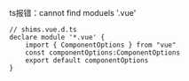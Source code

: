 ts报错：cannot find moduels '.vue'

```
// shims.vue.d.ts
declare module '*.vue' {
    import { ComponentOptions } from "vue"
    const componentOptions:ComponentOptions
    export default componentOptions
}
```